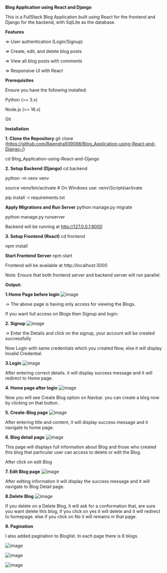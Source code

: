 **Blog Application using React and Django**

This is a FullStack Blog Application built using React for the frontend and Django for the backend, with SqlLite as the database.



**Features**

=> User authentication (Login/Signup)

=> Create, edit, and delete blog posts

=> View all blog posts with comments

=> Responsive UI with React

**Prerequisites**

Ensure you have the following installed:

Python (>= 3.x)

Node.js (>= 16.x)

Git

**Installation**

**1. Clone the Repository**
git clone (https://github.com/Rajendra939098/Blog_Application-using-React-and-Django-/)

cd Blog_Application-using-React-and-Django

**2. Setup Backend (Django)**
cd backend

python -m venv venv

source venv/bin/activate  # On Windows use: venv\Scripts\activate

pip install -r requirements.txt

**Apply Migrations and Run Server**
python manage.py migrate

python manage.py runserver

Backend will be running at http://127.0.0.1:8000

**3. Setup Frontend (React)**
cd frontend

npm install

**Start Frontend Server**
npm start

Frontend will be available at http://localhost:3000

Note: Ensure that both frontend server and backend server will run parallel.

**Output:**

**1.Home Page before login**
![image](https://github.com/user-attachments/assets/09ce3648-7bf6-431e-9286-b36f4b3c2ad0)

-> The above page is having only access for viewing the Blogs.

If you want full access on Blogs then Signup and login:

**2. Signup**
![image](https://github.com/user-attachments/assets/e73342ee-5959-419a-97fe-d04400d1d1be)

-> Enter the Details and click on the signup, your account will be created successfully

Now Login with same credentials which you created Now, else it will display Invalid Credential.

**3.Login**
![image](https://github.com/user-attachments/assets/83bda9b8-6653-4147-8fbb-b6d90733d200)

After entering correct details. it will display success message and it will redirect to Home page.

**4. Home page after login**
![image](https://github.com/user-attachments/assets/9e647fe8-2017-459b-8ee6-5654c06059f4)

Now you will see Create Blog option on Navbar. you can create a blog now by clicking on that button.

**5. Create-Blog page**
![image](https://github.com/user-attachments/assets/7cfcc591-0609-4ede-bd02-3f42c6b615a2)

After entering title and content, it will display success message and it navigate to home page.

**6. Blog detail page**
![image](https://github.com/user-attachments/assets/f2ae9293-a1d9-445e-985f-f9ba3c6eb376)

This page will displays full information about Blog and those who created this blog that particular user can access to delete or edit the Blog.

After click on edit Blog

**7. Edit Blog page**
![image](https://github.com/user-attachments/assets/59df8ab1-a549-4e5d-93e6-01a2df489989)

After editing information it will display the success message and it will navigate to Blog Detail page.

**8.Delete Blog**
![image](https://github.com/user-attachments/assets/7a9ea169-f96f-4598-a62a-00c6ba3513b6)

If you delete on a Delete Blog, it will ask for a conformation that, are sure you want delete this blog, if you click on yes it will delete and it will redirect to homepage. else if you click on No it will remains in that page.

**9. Pagination**

I also added pagination to Bloglist. In each page there is 6 blogs.

![image](https://github.com/user-attachments/assets/7b671bfd-47f3-4d4f-909e-29fe4269b844)

![image](https://github.com/user-attachments/assets/46ca4661-d401-40f4-aa59-3fa0973c3c72)

![image](https://github.com/user-attachments/assets/171e5b99-d8c0-4ba1-86b3-73e6cbda180d)












